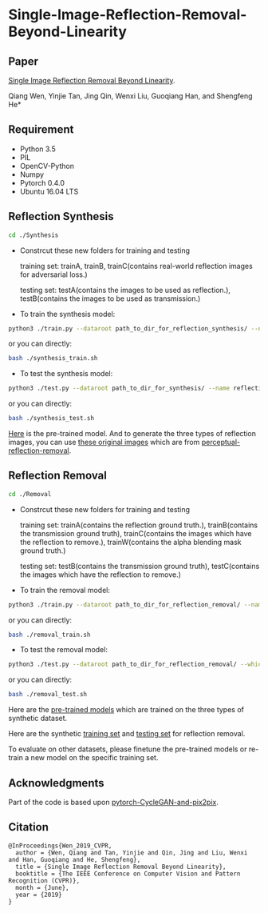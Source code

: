 # Single-Image-Reflection-Removal-Beyond-Linearity
## Paper
[Single Image Reflection Removal Beyond Linearity](http://openaccess.thecvf.com/content_CVPR_2019/papers/Wen_Single_Image_Reflection_Removal_Beyond_Linearity_CVPR_2019_paper.pdf).

Qiang Wen, Yinjie Tan, Jing Qin, Wenxi Liu, Guoqiang Han, and Shengfeng He*
## Requirement
- Python 3.5
- PIL
- OpenCV-Python
- Numpy
- Pytorch 0.4.0
- Ubuntu 16.04 LTS
## Reflection Synthesis
``` bash
cd ./Synthesis
```
* Constrcut these new folders for training and testing

  training set: trainA, trainB, trainC(contains real-world reflection images for adversarial loss.)
  
  testing set: testA(contains the images to be used as reflection.), testB(contains the images to be used as transmission.)
* To train the synthesis model:
``` bash
python3 ./train.py --dataroot path_to_dir_for_reflection_synthesis/ --name reflection_synthesis --gpu_ids 0 --save_epoch_freq 1 --batchSize 10
```
or you can directly:
``` bash 
bash ./synthesis_train.sh
```
* To test the synthesis model:
``` bash
python3 ./test.py --dataroot path_to_dir_for_synthesis/ --name reflection_synthesis --gpu_ids 0 --which_epoch 130 --how_many 1
```
or you can directly:
``` bash 
bash ./synthesis_test.sh
```
[Here](https://drive.google.com/file/d/1il1jvCK2fb8g9NDA66bbazP5TwTbjdGU/view?usp=sharing) is the pre-trained model. And to generate the three types of reflection images, you can use [these original images](https://drive.google.com/file/d/1DNKj4YM4OjE_brXayf0hmqYQb3M6OqK7/view?usp=sharing) which are from [perceptual-reflection-removal](https://github.com/ceciliavision/perceptual-reflection-removal).
## Reflection Removal
``` bash
cd ./Removal
```
* Constrcut these new folders for training and testing

  training set: trainA(contains the reflection ground truth.), trainB(contains the transmission ground truth), trainC(contains the images which have the reflection to remove.), trainW(contains the alpha blending mask ground truth.)
  
  testing set: testB(contains the transmission ground truth), testC(contains the images which have the reflection to remove.)
* To train the removal model:
``` bash
python3 ./train.py --dataroot path_to_dir_for_reflection_removal/ --name reflection_removal --gpu_ids 0 --save_epoch_freq 1 --batchSize 5 --which_type focused
```
or you can directly:
``` bash 
bash ./removal_train.sh
```
* To test the removal model:
``` bash
python3 ./test.py --dataroot path_to_dir_for_reflection_removal/ --which_type focused --which_epoch 130 --how_many 1
```
or you can directly:
``` bash 
bash ./removal_test.sh
```
Here are the [pre-trained models](https://drive.google.com/file/d/1WbfcVGTu91yZP26o8DKCrdQhyXpHt6Fo/view?usp=sharing) which are trained on the three types of synthetic dataset.

Here are the synthetic [training set](https://drive.google.com/drive/folders/1cPoeIrRU0qxA8cvkL7x2pOIJb7KLF9aM?usp=sharing) and [testing set](https://drive.google.com/file/d/1JBXAdAXgFreTq3zmP6NvuEp2CqK3o8ng/view?usp=sharing) for reflection removal.

To evaluate on other datasets, please finetune the pre-trained models or re-train a new model on the specific training set.
## Acknowledgments
Part of the code is based upon [pytorch-CycleGAN-and-pix2pix](https://github.com/junyanz/pytorch-CycleGAN-and-pix2pix).
## Citation
```
@InProceedings{Wen_2019_CVPR,
  author = {Wen, Qiang and Tan, Yinjie and Qin, Jing and Liu, Wenxi and Han, Guoqiang and He, Shengfeng},
  title = {Single Image Reflection Removal Beyond Linearity},
  booktitle = {The IEEE Conference on Computer Vision and Pattern Recognition (CVPR)},
  month = {June},
  year = {2019}
}
```

